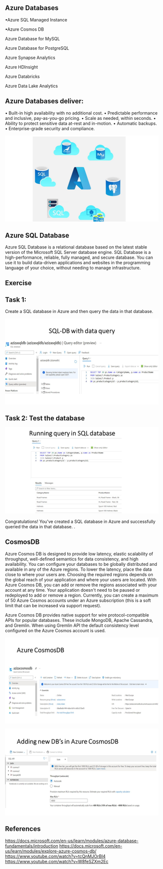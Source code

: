 ## Azure Databases
•Azure SQL Managed Instance

•Azure Cosmos DB

Azure Database for MySQL

Azure Database for PostgreSQL

Azure Synapse Analytics

Azure HDInsight

Azure Databricks

Azure Data Lake Analytics

## Azure Databases deliver:
•	Built-in high availability with no additional cost.
•	Predictable performance and inclusive, pay-as-you-go pricing.
•	Scale as needed, within seconds.
•	Ability to protect sensitive data at-rest and in-motion.
•	Automatic backups.
•	Enterprise-grade security and compliance.

![Types-of-DB’s]( https://github.com/techgrounds/cloud-6-repo-AzizaAdam/blob/main/00_includes/AZ22/Types%20of%20databases%20in%20Azure.jpg)

## Azure SQL Database

Azure SQL Database is a relational database based on the latest stable version of the Microsoft SQL Server database engine. SQL Database is a high-performance, reliable, fully managed, and secure database. You can use it to build data-driven applications and websites in the programming language of your choice, without needing to manage infrastructure.

## Exercise
## Task 1:
Create a SQL database in Azure and then query the data in that database.

![SQL-DB]( https://github.com/techgrounds/cloud-6-repo-AzizaAdam/blob/main/00_includes/AZ22/Demo%20SQL%20DB.jpg)  


## Task 2: Test the database
![Query-SQL-DB]( https://github.com/techgrounds/cloud-6-repo-AzizaAdam/blob/main/00_includes/AZ22/Running%20query%20in%20SQL%20DB.jpg)  

Congratulations! You've created a SQL database in Azure and successfully queried the data in that database.
.

## CosmosDB 
Azure Cosmos DB is designed to provide low latency, elastic scalability of throughput, well-defined semantics for data consistency, and high availability.
You can configure your databases to be globally distributed and available in any of the Azure regions. To lower the latency, place the data close to where your users are. Choosing the required regions depends on the global reach of your application and where your users are located.
With Azure Cosmos DB, you can add or remove the regions associated with your account at any time. Your application doesn't need to be paused or redeployed to add or remove a region.
Currently, you can create a maximum of 50 Azure Cosmos accounts under an Azure subscription (this is a soft limit that can be increased via support request). 

Azure Cosmos DB provides native support for wire protocol-compatible APIs for popular databases. These include MongoDB, Apache Cassandra, and Gremlin. When using Gremlin API the default consistency level configured on the Azure Cosmos account is used. 


![Cosmos-DB]( https://github.com/techgrounds/cloud-6-repo-AzizaAdam/blob/main/00_includes/AZ22/Azure-cosmosDB.jpg)  

![Adding-containers-in-cosmos-DB]( https://github.com/techgrounds/cloud-6-repo-AzizaAdam/blob/main/00_includes/AZ22/Adding%20new%20DB%20containers%20in%20cosmosDB.jpg)  

					

	

## References

https://docs.microsoft.com/en-us/learn/modules/azure-database-fundamentals/introduction
https://docs.microsoft.com/en-us/learn/modules/explore-azure-cosmos-db/
https://www.youtube.com/watch?v=tcQnMJOrBl4
https://www.youtube.com/watch?v=W8feSZXm2Ec


